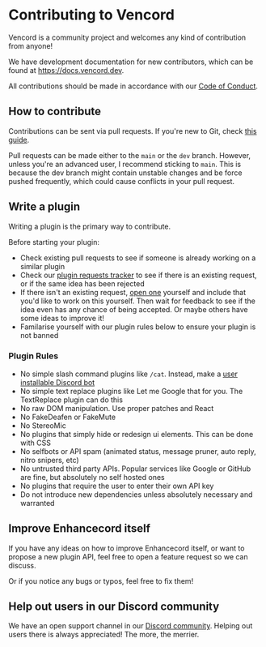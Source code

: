 # Contributing to Vencord

Vencord is a community project and welcomes any kind of contribution from anyone!

We have development documentation for new contributors, which can be found at <https://docs.vencord.dev>.

All contributions should be made in accordance with our [Code of Conduct](./CODE_OF_CONDUCT.md).

## How to contribute

Contributions can be sent via pull requests. If you're new to Git, check [this guide](https://opensource.com/article/19/7/create-pull-request-github).

Pull requests can be made either to the `main` or the `dev` branch. However, unless you're an advanced user, I recommend sticking to `main`. This is because the dev branch might contain unstable changes and be force pushed frequently, which could cause conflicts in your pull request.

## Write a plugin

Writing a plugin is the primary way to contribute.

Before starting your plugin:
- Check existing pull requests to see if someone is already working on a similar plugin
- Check our [plugin requests tracker](https://github.com/Vencord/plugin-requests/issues) to see if there is an existing request, or if the same idea has been rejected
- If there isn't an existing request, [open one](https://github.com/Vencord/plugin-requests/issues/new?assignees=&labels=&projects=&template=request.yml) yourself
  and include that you'd like to work on this yourself. Then wait for feedback to see if the idea even has any chance of being accepted. Or maybe others have some ideas to improve it!
- Familarise yourself with our plugin rules below to ensure your plugin is not banned

### Plugin Rules

- No simple slash command plugins like `/cat`. Instead, make a [user installable Discord bot](https://discord.com/developers/docs/change-log#userinstallable-apps-preview)
- No simple text replace plugins like Let me Google that for you. The TextReplace plugin can do this
- No raw DOM manipulation. Use proper patches and React
- No FakeDeafen or FakeMute
- No StereoMic
- No plugins that simply hide or redesign ui elements. This can be done with CSS
- No selfbots or API spam (animated status, message pruner, auto reply, nitro snipers, etc)
- No untrusted third party APIs. Popular services like Google or GitHub are fine, but absolutely no self hosted ones
- No plugins that require the user to enter their own API key
- Do not introduce new dependencies unless absolutely necessary and warranted

## Improve Enhancecord itself

If you have any ideas on how to improve Enhancecord itself, or want to propose a new plugin API, feel free to open a feature request so we can discuss.

Or if you notice any bugs or typos, feel free to fix them!

## Help out users in our Discord community

We have an open support channel in our [Discord community](https://discord.gg/5Xh2W87egW).
Helping out users there is always appreciated! The more, the merrier.

